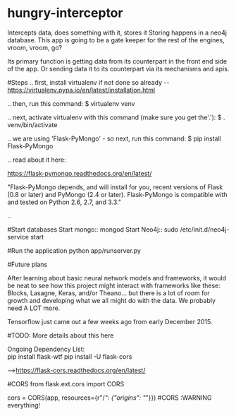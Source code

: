 # hungry-interceptor
Intercepts data, does something with it, stores it
Storing happens in a neo4j database.
This app is going to be a gate keeper for the rest of the engines, vroom, vroom, go?

Its primary function is getting data from its counterpart in the front end side of the app. Or sending data it to its counterpart via its mechanisms and apis.

#Steps
.. first, install virtualenv if not done so already -- https://virtualenv.pypa.io/en/latest/installation.html

.. then, run this command:  $ virtualenv venv

.. next, activate virtualenv with this command (make sure you get the'.'):  $ . venv/bin/activate

.. we are using 'Flask-PyMongo' - so next, run this command: $ pip install Flask-PyMongo

.. read about it here:

https://flask-pymongo.readthedocs.org/en/latest/

"Flask-PyMongo depends, and will install for you, recent versions of Flask (0.8 or later) and PyMongo (2.4 or later). Flask-PyMongo is compatible with and tested on Python 2.6, 2.7, and 3.3."

..

#Start databases
Start mongo:: mongod
Start Neo4j:: sudo /etc/init.d/neo4j-service start


#Run the application
python app/runserver.py


#Future plans

After learning about basic neural network models and frameworks, it would be neat to see how this project might interact with frameworks like these: Blocks, Lasagne, Keras, and/or Theano... but there is a lot of room for growth and developing what we all might do with the data. We probably need A LOT more.

Tensorflow just came out a few weeks ago from early December 2015.

#TODO: More details about this here


Ongoing Dependency List:  
pip install flask-wtf
pip install -U flask-cors

-->https://flask-cors.readthedocs.org/en/latest/

#CORS
from flask.ext.cors import CORS

cors = CORS(app, resources={r"/*": {"origins": "*"}}) #CORS :WARNING everything!
